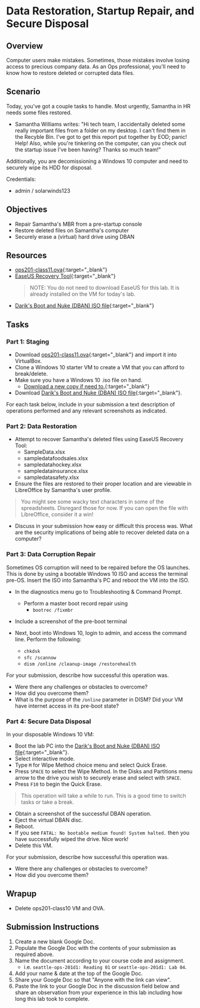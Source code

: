 # Data Restoration, Startup Repair, and Secure Disposal

## Overview

Computer users make mistakes. Sometimes, those mistakes involve losing access to precious company data. As an Ops professional, you'll need to know how to restore deleted or corrupted data files.

## Scenario

Today, you've got a couple tasks to handle. Most urgently, Samantha in HR needs some files restored.

- Samantha Williams writes: "Hi tech team, I accidentally deleted some really important files from a folder on my desktop. I can't find them in the Recyble Bin. I've got to get this report put together by EOD; panic! Help! Also, while you're tinkering on the computer, can you check out the startup issue I've been having? Thanks so much team!"

Additionally, you are decomissioning a Windows 10 computer and need to securely wipe its HDD for disposal.

Credentials:
- admin / solarwinds123

## Objectives

- Repair Samantha's MBR from a pre-startup console
- Restore deleted files on Samantha's computer
- Securely erase a (virtual) hard drive using DBAN

## Resources

- [ops201-class11.ova](https://codefellows.github.io/ops-201-guide/curriculum/#course-schedule){:target="_blank"}
- [EaseUS Recovery Tool](https://www.easeus.com/datarecoverywizard/free-data-recovery-software.htm){:target="_blank"}
  > NOTE: You do not need to download EaseUS for this lab. It is already installed on the VM for today's lab.
- [Darik's Boot and Nuke (DBAN) ISO file](https://sourceforge.net/projects/dban/files/dban/dban-2.3.0/dban-2.3.0_i586.iso/download){:target="_blank"}

## Tasks

### Part 1: Staging

- Download [ops201-class11.ova](https://codefellows.github.io/ops-201-guide/curriculum/#course-schedule){:target="_blank"} and import it into VirtualBox.
- Clone a Windows 10 starter VM to create a VM that you can afford to break/delete.
- Make sure you have a Windows 10 .iso file on hand.
  - [Download a new copy if need to.](https://codefellows.github.io/ops-201-guide/curriculum/#course-schedule){:target="_blank"}
- Download [Darik's Boot and Nuke (DBAN) ISO file](https://sourceforge.net/projects/dban/files/dban/dban-2.3.0/dban-2.3.0_i586.iso/download){:target="_blank"}.

For each task below, include in your submission a text description of operations performed and any relevant screenshots as indicated.

### Part 2: Data Restoration

- Attempt to recover Samantha's deleted files using EaseUS Recovery Tool:
  - SampleData.xlsx
  - sampledatafoodsales.xlsx
  - sampledatahockey.xlsx
  - sampledatainsurance.xlsx
  - sampledatasafety.xlsx
- Ensure the files are restored to their proper location and are viewable in LibreOffice by Samantha's user profile.

> You might see some wacky text characters in some of the spreadsheets. Disregard those for now. If you can open the file with LibreOffice, consider it a win!

- Discuss in your submission how easy or difficult this process was. What are the security implications of being able to recover deleted data on a computer?

### Part 3: Data Corruption Repair

Sometimes OS corruption will need to be repaired before the OS launches. This is done by using a bootable Windows 10 ISO and access the terminal pre-OS. Insert the ISO into Samantha's PC and reboot the VM into the ISO.

- In the diagnostics menu go to Troubleshooting & Command Prompt.
  - Perform a master boot record repair using
    - `bootrec /fixmbr`
 - Include a screenshot of the pre-boot terminal

- Next, boot into Windows 10, login to admin, and access the command line. Perform the following:
  - `chkdsk`
  - `sfc /scannow`
  - `dism /online /cleanup-image /restorehealth`

For your submission, describe how successful this operation was.
  - Were there any challenges or obstacles to overcome?
  - How did you overcome them?
  - What is the purpose of the `/online` parameter in DISM? Did your VM have internet access in its pre-boot state?

### Part 4: Secure Data Disposal

In your disposable Windows 10 VM:
  - Boot the lab PC into the [Darik's Boot and Nuke (DBAN) ISO file](https://sourceforge.net/projects/dban/files/dban/dban-2.3.0/dban-2.3.0_i586.iso/download){:target="_blank"}.
  - Select interactive mode.
  - Type `M` for Wipe Method choice menu and select Quick Erase.
  - Press `SPACE` to select the Wipe Method. In the Disks and Partitions menu arrow to the drive you wish to securely erase and select with `SPACE`.
  - Press `F10` to begin the Quick Erase.

> This operation will take a while to run. This is a good time to switch tasks or take a break.

  - Obtain a screenshot of the successful DBAN operation.
  - Eject the virtual DBAN disc.
  - Reboot.
  - If you see `FATAL: No bootable medium found! System halted.` then you have successfully wiped the drive. Nice work!
  - Delete this VM.

For your submission, describe how successful this operation was.
  - Were there any challenges or obstacles to overcome?
  - How did you overcome them?

## Wrapup

- Delete ops201-class10 VM and OVA.

## Submission Instructions

1. Create a new blank Google Doc.
1. Populate the Google Doc with the contents of your submission as required above.
1. Name the document according to your course code and assignment.
   - i.e. `seattle-ops-201d1: Reading 01` or `seattle-ops-201d1: Lab 04`.
1. Add your name & date at the top of the Google Doc.
1. Share your Google Doc so that "Anyone with the link can view".
1. Paste the link to your Google Doc in the discussion field below and share an observation from your experience in this lab including how long this lab took to complete.
